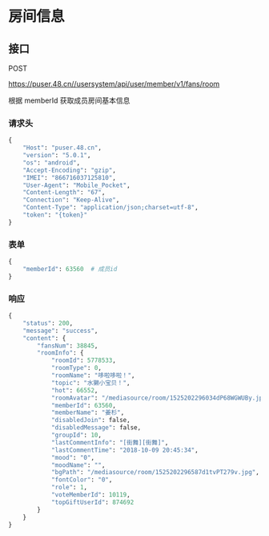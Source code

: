 # 房间信息

## 接口

POST

https://puser.48.cn//usersystem/api/user/member/v1/fans/room

根据 memberId 获取成员房间基本信息

### 请求头

```python
{
    "Host": "puser.48.cn",
    "version": "5.0.1",
    "os": "android",
    "Accept-Encoding": "gzip",
    "IMEI": "866716037125810",
    "User-Agent": "Mobile_Pocket",
    "Content-Length": "67",
    "Connection": "Keep-Alive",
    "Content-Type": "application/json;charset=utf-8",
    "token": "{token}"
}
```

### 表单

```python
{
    "memberId": 63560  # 成员id
}
```

### 响应

```python
{
	"status": 200,
	"message": "success",
	"content": {
		"fansNum": 38845,
		"roomInfo": {
			"roomId": 5778533,
			"roomType": 0,
			"roomName": "哆啦哆啦！",
			"topic": "水獭小宝贝！",
			"hot": 66552,
			"roomAvatar": "/mediasource/room/1525202296034dP68WGWUBy.jpg",
			"memberId": 63560,
			"memberName": "姜杉",
			"disabledJoin": false,
			"disabledMessage": false,
			"groupId": 10,
			"lastCommentInfo": "[街舞][街舞]",
			"lastCommentTime": "2018-10-09 20:45:34",
			"mood": "0",
			"moodName": "",
			"bgPath": "/mediasource/room/1525202296587d1tvPT279v.jpg",
			"fontColor": "0",
			"role": 1,
			"voteMemberId": 10119,
			"topGiftUserId": 874692
		}
	}
}
```
